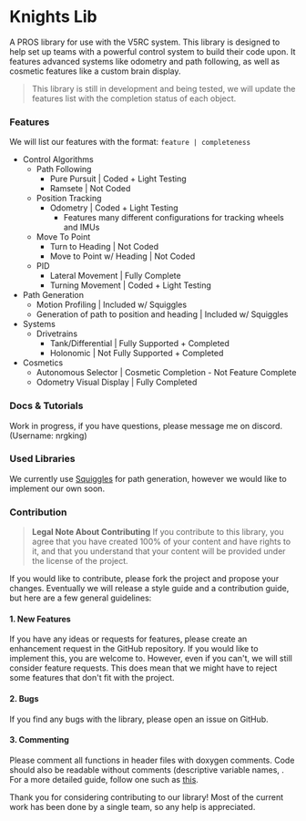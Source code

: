 
# Knights Lib
A PROS library for use with the V5RC system. This library is designed to help set up teams with a powerful control system to build their code upon. It features advanced systems like odometry and path following, as well as cosmetic features like a custom brain display. 

> This library is still in development and being tested, we will update the features list with the completion status of each object.

### Features
We will list our features with the format: `feature | completeness`
- Control Algorithms
	- Path Following
		- Pure Pursuit | Coded + Light Testing
		- Ramsete | Not Coded
	- Position Tracking
		- Odometry | Coded + Light Testing
			- Features many different configurations for tracking wheels and IMUs
	- Move To Point
		- Turn to Heading | Not Coded
		- Move to Point w/ Heading | Not Coded
	- PID
	    - Lateral Movement | Fully Complete
	    - Turning Movement | Coded + Light Testing
- Path Generation
    - Motion Profiling | Included w/ Squiggles
    - Generation of path to position and heading | Included w/ Squiggles
- Systems
	- Drivetrains
		- Tank/Differential | Fully Supported + Completed
		- Holonomic | Not Fully Supported + Completed
- Cosmetics
	- Autonomous Selector | Cosmetic Completion - Not Feature Complete
	- Odometry Visual Display | Fully Completed

### Docs & Tutorials
Work in progress, if you have questions, please message me on discord. (Username: nrgking)

### Used Libraries
We currently use [Squiggles](https://github.com/baylessj/robotsquiggles) for path generation, however we would like to implement our own soon.

### Contribution
> **Legal Note About Contributing**
> If you contribute to this library, you agree that you have created 100% of your content and have rights to it, and that you understand that your content will be provided under the license of the project.

If you would like to contribute, please fork the project and propose your changes. Eventually we will release a style guide and a contribution guide, but here are a few general guidelines:

#### 1. New Features
If you have any ideas or requests for features, please create an enhancement request in the GitHub repository. If you would like to implement this, you are welcome to. However, even if you can't, we will still consider feature requests. This does mean that we might have to reject some features that don't fit with the project.
#### 2. Bugs
If you find any bugs with the library, please open an issue on GitHub.
#### 3.  Commenting
Please comment all functions in header files with doxygen comments. Code should also be readable without comments (descriptive variable names, . For a more detailed guide, follow one such as [this](https://stackoverflow.blog/2021/12/23/best-practices-for-writing-code-comments/). 

Thank you for considering contributing to our library! Most of the current work has been done by a single team, so any help is appreciated.

